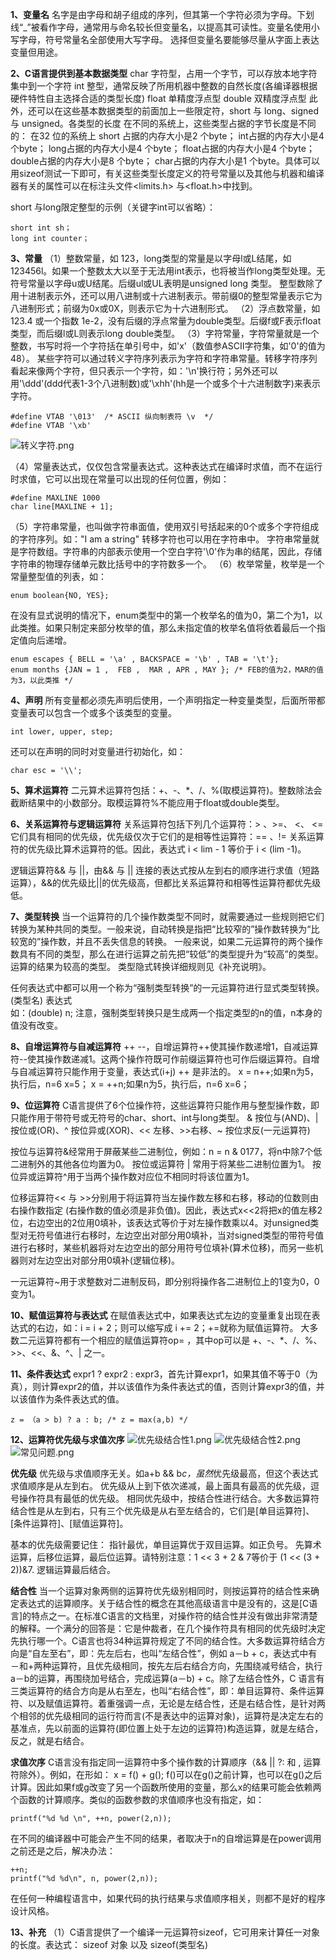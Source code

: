 **1、变量名**
名字是由字母和胡子组成的序列，但其第一个字符必须为字母。下划线“_”被看作字母，通常用与命名较长但变量名，以提高其可读性。变量名使用小写字母，符号常量名全部使用大写字母。
选择但变量名要能够尽量从字面上表达变量但用途。

**2、C语言提供到基本数据类型**
char 字符型，占用一个字节，可以存放本地字符集中到一个字符
int 整型，通常反映了所用机器中整数的自然长度(各编译器根据硬件特性自主选择合适的类型长度)
float 单精度浮点型
double 双精度浮点型
此外，还可以在这些基本数据类型的前面加上一些限定符，short 与 long、signed 与 unsigned。各类型的长度
在不同的系统上，这些类型占据的字节长度是不同的：
在32 位的系统上
short 占据的内存大小是2 个byte；
int占据的内存大小是4 个byte；
long占据的内存大小是4 个byte；
float占据的内存大小是4 个byte；
double占据的内存大小是8 个byte；
char占据的内存大小是1 个byte。具体可以用sizeof测试一下即可，有关这些类型长度定义的符号常量以及其他与机器和编译器有关的属性可以在标注头文件<limits.h> 与<float.h>中找到。

short 与long限定整型的示例（关键字int可以省略）：
```
short int sh；
long int counter；
```

**3、常量**
（1）整数常量，如 123，long类型的常量是以字母l或L结尾，如123456l。如果一个整数太大以至于无法用int表示，也将被当作long类型处理。无符号常量以字母u或U结尾。后缀ul或UL表明是unsigned long 类型。
整型数除了用十进制表示外，还可以用八进制或十六进制表示。带前缀0的整型常量表示它为八进制形式；前缀为0x或0X，则表示它为十六进制形式。
（2）浮点数常量，如123.4 或一个指数 1e-2，没有后缀的浮点常量为double类型。后缀f或F表示float类型，而后缀l或L则表示long double类型。
（3）字符常量，字符常量就是一个整数，书写时将一个字符括在单引号中，如'x'（数值参ASCII字符集，如'0'的值为48）。
某些字符可以通过转义字符序列表示为字符和字符串常量。转移字符序列看起来像两个字符，但只表示一个字符，如：'\n'换行符；另外还可以用'\ddd'(ddd代表1-3个八进制数)或'\xhh'(hh是一个或多个十六进制数字)来表示字符。
```
#define VTAB '\013'  /* ASCII 纵向制表符 \v  */
#define VTAB '\xb'
```
![转义字符.png](https://liuyang-picbed.oss-cn-shanghai.aliyuncs.com/2020-12-08-145752.png)

（4）常量表达式，仅仅包含常量表达式。这种表达式在编译时求值，而不在运行时求值，它可以出现在常量可以出现的任何位置，例如：
```
#define MAXLINE 1000
char line[MAXLINE + 1];
```
（5）字符串常量，也叫做字符串面值，使用双引号括起来的0个或多个字符组成的字符序列。如："I am a string"
转移字符也可以用在字符串中。
字符串常量就是字符数组。字符串的内部表示使用一个空白字符'\0'作为串的结尾，因此，存储字符串的物理存储单元数比括号中的字符数多一个。
（6）枚举常量，枚举是一个常量整型值的列表，如：
```
enum boolean{NO, YES};
```
在没有显式说明的情况下，enum类型中的第一个枚举名的值为0，第二个为1，以此类推。如果只制定来部分枚举的值，那么未指定值的枚举名值将依着最后一个指定值向后递增。
```
enum escapes { BELL = '\a' , BACKSPACE = '\b' , TAB = '\t'};
enum months {JAN = 1 ,  FEB ,  MAR , APR , MAY }; /* FEB的值为2，MAR的值为3，以此类推 */
```

**4、声明**
所有变量都必须先声明后使用，一个声明指定一种变量类型，后面所带都变量表可以包含一个或多个该类型的变量。
```
int lower, upper, step;
```
还可以在声明的同时对变量进行初始化，如： 
```
char esc = '\\';
```

**5、算术运算符**
二元算术运算符包括：+、-、*、/、%(取模运算符)。整数除法会截断结果中的小数部分。取模运算符%不能应用于float或double类型。

**6、关系运算符与逻辑运算符**
关系运算符包括下列几个运算符：> 、>=、 <、 <=  它们具有相同的优先级，优先级仅次于它们的是相等性运算符：==  、!=
关系运算符的优先级比算术运算符的低。因此，表达式 i   < lim - 1 等价于 i  < (lim -1)。

逻辑运算符&& 与 ||，由&& 与 || 连接的表达式按从左到右的顺序进行求值（短路运算），&&的优先级比||的优先级高，但都比关系运算符和相等性运算符都优先级低。

**7、类型转换**
当一个运算符的几个操作数类型不同时，就需要通过一些规则把它们转换为某种共同的类型。一般来说，自动转换是指把“比较窄的”操作数转换为“比较宽的”操作数，并且不丢失信息的转换。
一般来说，如果二元运算符的两个操作数具有不同的类型，那么在进行运算之前先把“较低”的类型提升为“较高”的类型。运算的结果为较高的类型。
类型隐式转换详细规则见《补充说明》。

任何表达式中都可以用一个称为“强制类型转换”的一元运算符进行显式类型转换。
(类型名) 表达式  
如：(double) n;  注意，强制类型转换只是生成两一个指定类型的n的值，n本身的值没有改变。

**8、自增运算符与自减运算符**
++ --，自增运算符++使其操作数递增1，自减运算符--使其操作数递减1。这两个操作符既可作前缀运算符也可作后缀运算符。自增与自减运算符只能作用于变量，表达式(i+j) ++ 是非法的。
x = n++;如果n为5，执行后，n=6 x=5；
x = ++n;如果n为5，执行后，n=6 x=6；

**9、位运算符**
C语言提供了6个位操作符，这些运算符只能作用与整型操作数，即只能作用于带符号或无符号的char、short、int与long类型。
& 按位与(AND)、| 按位或(OR)、^ 按位异或(XOR)、<< 左移、>>右移、~ 按位求反(一元运算符)

按位与运算符&经常用于屏蔽某些二进制位，例如：n = n & 0177，将n中除7个低二进制外的其他各位均置为0。
按位或运算符 | 常用于将某些二进制位置为1。
按位异或运算符^用于当两个操作数对应位不相同时将该位置为1。

位移运算符<< 与 >>分别用于将运算符当左操作数左移和右移，移动的位数则由右操作数指定 (右操作数的值必须是非负值)。因此，表达式x<<2将把x的值左移2位，右边空出的2位用0填补，该表达式等价于对左操作数乘以4。对unsigned类型对无符号值进行右移时，左边空出对部分用0填补，当对signed类型的带符号值进行右移时，某些机器将对左边空出的部分用符号位填补(算术位移)，而另一些机器则对左边空出对部分用0填补(逻辑位移)。

一元运算符~用于求整数对二进制反码，即分别将操作各二进制位上的1变为0，0变为1。

**10、赋值运算符与表达式**
在赋值表达式中，如果表达式左边的变量重复出现在表达式的右边，如：i = i + 2；则可以缩写成 i += 2；+=就称为赋值运算符。
大多数二元运算符都有一个相应的赋值运算符op= ，其中op可以是 +、-、*、/、%、>>、<<、&、^、| 之一。

**11、条件表达式**
expr1 ? expr2 : expr3，首先计算expr1，如果其值不等于0（为真），则计算expr2的值，并以该值作为条件表达式的值，否则计算expr3的值，并以该值作为条件表达式的值。
```
z = （a > b) ? a : b; /* z = max(a,b) */
```
**12、运算符优先级与求值次序**
![优先级结合性1.png](https://liuyang-picbed.oss-cn-shanghai.aliyuncs.com/2020-12-08-145757.png)
![优先级结合性2.png](https://liuyang-picbed.oss-cn-shanghai.aliyuncs.com/2020-12-08-145758.png)
![常见问题.png](https://liuyang-picbed.oss-cn-shanghai.aliyuncs.com/2020-12-08-145759.png)


**优先级**
优先级与求值顺序无关。如a+b && b*c，虽然*优先级最高，但这个表达式求值顺序是从左到右。
优先级从上到下依次递减，最上面具有最高的优先级，逗号操作符具有最低的优先级。
相同优先级中，按结合性进行结合。大多数运算符结合性是从左到右，只有三个优先级是从右至左结合的，它们是[单目运算符]、[条件运算符]、[赋值运算符]。

基本的优先级需要记住：
指针最优，单目运算优于双目运算。如正负号。
先算术运算，后移位运算，最后位运算。请特别注意：1 << 3 + 2 & 7等价于 (1 << (3 + 2))&7.
逻辑运算最后结合。

**结合性**
当一个运算对象两侧的运算符优先级别相同时，则按运算符的结合性来确定表达式的运算顺序。关于结合性的概念在其他高级语言中是没有的，这是[C语言]的特点之一。在标准C语言的文档里，对操作符的结合性并没有做出非常清楚的解释。一个满分的回答是：它是仲裁者，在几个操作符具有相同的优先级时决定先执行哪一个。C语言也将34种运算符规定了不同的结合性。大多数运算符结合方向是“自左至右”，即：先左后右，也叫“左结合性”，例如 a－b + c，表达式中有－和+两种运算符，且优先级相同，按先左后右结合方向，先围绕减号结合，执行a－b的运算，再围绕加号结合，完成运算(a－b) + c。除了左结合性外，C 语言有三类运算符的结合方向是从右至左，也叫“右结合性”，即：单目运算符、条件运算符、以及赋值运算符。着重强调一点，无论是左结合性，还是右结合性，是针对两个相邻的优先级相同的运行符而言(不是表达中的运算对象)，运算符是决定左右的基准点，先以前面的运算符(即位置上处于左边的运算符)构造运算，就是左结合，反之，就是右结合。

**求值次序**
C语言没有指定同一运算符中多个操作数的计算顺序（&& || ?: 和 , 运算符除外）。例如，在形如：
x = f() + g();
f()可以在g()之前计算，也可以在g()之后计算。因此如果f或g改变了另一个函数所使用的变量，那么x的结果可能会依赖两个函数的计算顺序。类似的函数参数的求值顺序也没有指定，如：
```
printf("%d %d \n", ++n, power(2,n));
```
在不同的编译器中可能会产生不同的结果，者取决于n的自增运算是在power调用之前还是之后，解决办法：
```
++n;
printf("%d %d\n", n, power(2,n));
```
在任何一种编程语言中，如果代码的执行结果与求值顺序相关，则都不是好的程序设计风格。

**13、补充**
（1）C语言提供了一个编译一元运算符sizeof，它可用来计算任一对象的长度。表达式：
sizeof 对象
以及
sizeof(类型名)
